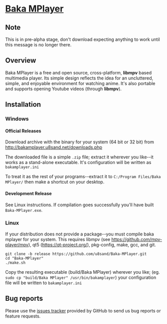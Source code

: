 # [Baka MPlayer](http://bakamplayer.u8sand.net)

## Note

This is in pre-alpha stage, don't download expecting anything to work until this message is no longer there.

## Overview

Baka MPlayer is a free and open source, cross-platform, **libmpv** based multimedia player.
Its simple design reflects the idea for an uncluttered, simple, and enjoyable environment for watching anime.
It's also portable and supports opening Youtube videos (through **libmpv**).

## Installation

### Windows

#### Official Releases

Download archive with the binary for your system (64 bit or 32 bit) from
http://bakamplayer.u8sand.net/downloads.php

The downloaded file is a simple `.zip` file; extract it wherever you like--it works as a stand-alone executable. It's configuration will be written as `bakamplayer.ini`

To treat it as the rest of your programs--extract it to `C:/Program Files/Baka MPlayer/` then make a shortcut on your desktop.

#### Development Release

See Linux instructions. If compilation goes successfully you'll have built `Baka-MPlayer.exe`.

### Linux

If your distribution does not provide a package--you must compile baka mplayer for your system. This requires libmpv (see https://github.com/mpv-player/mpv), qt5 (https://qt-project.org/), pkg-config, make, gcc, and git.

	git clone -b release https://github.com/u8sand/Baka-MPlayer.git
	cd "Baka-MPlayer"
	./make.sh
	
Copy the resulting executable (build/Baka MPlayer) wherever you like; (eg. `sudo cp "build/Baka MPlayer" /usr/bin/bakamplayer`) your configuration file will be written to `bakamplayer.ini`

## Bug reports

Please use the [issues tracker](https://github.com/u8sand/Baka-MPlayer/issues) provided by GitHub to send us bug reports or
feature requests.
